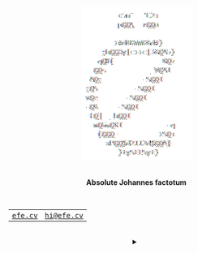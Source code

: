 <div align="center">
    <picture>
        <source media="(prefers-color-scheme: dark)" srcset="/assets/logo_dark.gif">
        <source media="(prefers-color-scheme: light)" srcset="/assets/logo_light.gif">
        <img alt="Theme-adjusted logo" src="/assets/logo_dark.gif">
    </picture>
</div>
<br>
<p align="center"><b>Absolute Johannes factotum</b></p>
<br>
<div align="center">
    <table>
        <tbody>
            <tr>
                <td>
                    <samp>
                        <a href="https://efe.cv" title="My personal website">efe.cv</a>
                    </samp>
                </td>
                <td>
                    <samp>
                        <a href="mailto:hi@efe.cv" title="My personal email address">hi@efe.cv</a>
                    </samp>
                </td>
            </tr>
        </tbody>
    </table>
    <br>
    <details>
        <summary></summary>
        <table>
            <thead>
                <tr>
                    <th><abbr title="Bitcoin">BTC</abbr></th>
                    <th><abbr title="Ethereum">ETH</abbr></th>
                    <th><abbr title="Monero">XMR</abbr></th>
                </tr>
            </thead>
            <tbody>
                <tr>
                    <td id="#BTC">42,668.41<abbr title="US Dollar">$</abbr></td>
                    <td id="#ETH">2,269.76<abbr title="US Dollar">$</abbr></td>
                    <td id="#XMR">167.99<abbr title="US Dollar">$</abbr></td>
                </tr>
            </tbody>
        </table>
    </details>
</div>

